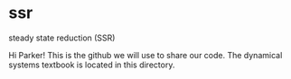 # ssr
steady state reduction (SSR)

Hi Parker! This is the github we will use to share our code. The dynamical
systems textbook is located in this directory.
